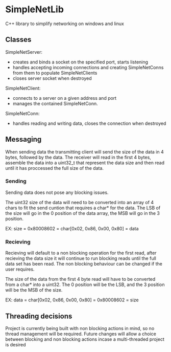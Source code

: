 # SimpleNetLib
C++ library to simplify networking on windows and linux

## Classes
SimpleNetServer:
 * creates and binds a socket on the specified port, starts listening
 * handles accepting incoming connections and creating SimpleNetConns from them to populate SimpleNetClients
 * closes server socket when destroyed

SimpleNetClient:
 * connects to a server on a given address and port
 * manages the contained SimpleNetConn.

SimpleNetConn:
 * handles reading and writing data, closes the connection when destroyed
 
## Messaging
When sending data the transmitting client will send the size of the data in 4 bytes, followed by the data. The receiver will read in the first 4 bytes, assemble the data into a uint32_t that represent the data size and then read until it has proccessed the full size of the data.

### Sending
Sending data does not pose any blocking issues.

The uint32 size of the data will need to be converted into an array of 4 chars to fit the send cuntion that requires a char* for the data. The LSB of the size will go in the 0 position of the data array, the MSB will go in the 3 position.

EX: size = 0x80008602 = char[0x02, 0x86, 0x00, 0x80] = data

### Recieving
Recieving will default to a non blocking operation for the first read, after recieving the data size it will continue to run blocking reads until the full data set has been read. The non blocking behaviour can be changed if the user requires.

The size of the data from the first 4 byte read will have to be converted from a char* into a uint32. The 0 position will be the LSB, and the 3 position will be the MSB of the size.

EX: data = char[0x02, 0x86, 0x00, 0x80] = 0x80008602 = size

## Threading decisions
Project is currently being built with non blocking actions in mind, so no thread management will be required. 
Future changes will allow a choice between blocking and non blocking actions incase a multi-threaded project is desired
